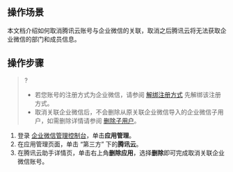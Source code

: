 ## 操作场景
本文档介绍如何取消腾讯云账号与企业微信的关联，取消之后腾讯云将无法获取企业微信的部门和成员信息。

## 操作步骤
> ?
> - 若您账号的注册方式为企业微信，请参阅 [解绑注册方式](https://cloud.tencent.com/document/product/378/53911) 先解绑该注册方式。
> - 取消关联企业微信后，不会删除从原关联企业微信导入的企业微信子用户，如需删除详情请参阅 [删除子用户](https://cloud.tencent.com/document/product/598/36259)。
> 
1. 登录 [企业微信管理控制台](https://work.weixin.qq.com/wework_admin/frame)，单击**应用管理**。
2. 在应用管理页面，单击 “第三方” 下的**腾讯云**。
3. 在腾讯云助手详情页，单击右上角**删除应用**，选择**删除**即可完成取消关联企业微信账号。
